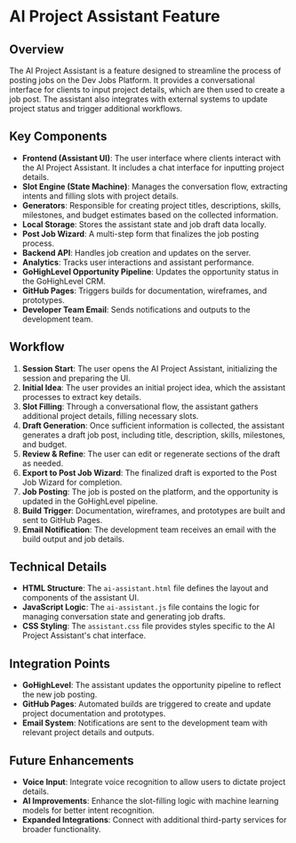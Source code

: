 # AI Project Assistant Feature

## Overview

The AI Project Assistant is a feature designed to streamline the process of posting jobs on the Dev Jobs Platform. It provides a conversational interface for clients to input project details, which are then used to create a job post. The assistant also integrates with external systems to update project status and trigger additional workflows.

## Key Components

- **Frontend (Assistant UI)**: The user interface where clients interact with the AI Project Assistant. It includes a chat interface for inputting project details.
- **Slot Engine (State Machine)**: Manages the conversation flow, extracting intents and filling slots with project details.
- **Generators**: Responsible for creating project titles, descriptions, skills, milestones, and budget estimates based on the collected information.
- **Local Storage**: Stores the assistant state and job draft data locally.
- **Post Job Wizard**: A multi-step form that finalizes the job posting process.
- **Backend API**: Handles job creation and updates on the server.
- **Analytics**: Tracks user interactions and assistant performance.
- **GoHighLevel Opportunity Pipeline**: Updates the opportunity status in the GoHighLevel CRM.
- **GitHub Pages**: Triggers builds for documentation, wireframes, and prototypes.
- **Developer Team Email**: Sends notifications and outputs to the development team.

## Workflow

1. **Session Start**: The user opens the AI Project Assistant, initializing the session and preparing the UI.
2. **Initial Idea**: The user provides an initial project idea, which the assistant processes to extract key details.
3. **Slot Filling**: Through a conversational flow, the assistant gathers additional project details, filling necessary slots.
4. **Draft Generation**: Once sufficient information is collected, the assistant generates a draft job post, including title, description, skills, milestones, and budget.
5. **Review & Refine**: The user can edit or regenerate sections of the draft as needed.
6. **Export to Post Job Wizard**: The finalized draft is exported to the Post Job Wizard for completion.
7. **Job Posting**: The job is posted on the platform, and the opportunity is updated in the GoHighLevel pipeline.
8. **Build Trigger**: Documentation, wireframes, and prototypes are built and sent to GitHub Pages.
9. **Email Notification**: The development team receives an email with the build output and job details.

## Technical Details

- **HTML Structure**: The `ai-assistant.html` file defines the layout and components of the assistant UI.
- **JavaScript Logic**: The `ai-assistant.js` file contains the logic for managing conversation state and generating job drafts.
- **CSS Styling**: The `assistant.css` file provides styles specific to the AI Project Assistant's chat interface.

## Integration Points

- **GoHighLevel**: The assistant updates the opportunity pipeline to reflect the new job posting.
- **GitHub Pages**: Automated builds are triggered to create and update project documentation and prototypes.
- **Email System**: Notifications are sent to the development team with relevant project details and outputs.

## Future Enhancements

- **Voice Input**: Integrate voice recognition to allow users to dictate project details.
- **AI Improvements**: Enhance the slot-filling logic with machine learning models for better intent recognition.
- **Expanded Integrations**: Connect with additional third-party services for broader functionality.
